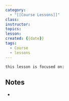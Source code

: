 ```yaml
---
category:
  - "[[Course Lessons]]"
class: 
instructor: 
topics: 
lesson: 
created: {{date}}
tags:
  - Course
  - lessons
---
```

```ad-tldr
this lesson is focused on: 
```

## Notes
- 
